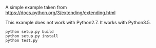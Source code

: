 A simple example taken from
https://docs.python.org/3/extending/extending.html

This example does not work with Python2.7. It works with Python3.5.

```
python setup.py build
python setup.py install
python test.py
```
